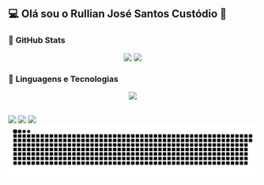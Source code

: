 ## 💻 Olá sou o Rullian José Santos Custódio 👋

### 🌟 **GitHub Stats**

<p align="center">
  <picture>
    <source
      srcset="https://github-readme-stats.vercel.app/api?username=RullianSantos67&show_icons=true&theme=dark"
      media="(prefers-color-scheme: dark)"
    />
    <source
      srcset="https://github-readme-stats.vercel.app/api?username=RullianSantos67&show_icons=true"
      media="(prefers-color-scheme: light), (prefers-color-scheme: no-preference)"
    />
    <img height="150" src="https://github-readme-stats.vercel.app/api?username=RullianSantos67&show_icons=true" />
  </picture>

  <picture>
    <source
      srcset="https://github-readme-stats.vercel.app/api/top-langs/?username=RullianSantos67&layout=compact&langs_count=8&theme=dark"
      media="(prefers-color-scheme: dark)"
    />
    <source
      srcset="https://github-readme-stats.vercel.app/api/top-langs/?username=RullianSantos67&layout=compact&langs_count=8"
      media="(prefers-color-scheme: light), (prefers-color-scheme: no-preference)"
    />
    <img height="150" src="https://github-readme-stats.vercel.app/api/top-langs/?username=RullianSantos67&layout=compact&langs_count=8" />
  </picture>
</p>

### 🚀 **Linguagens e Tecnologias**
<p align="center">
 <img src="https://skillicons.dev/icons?i=html,css,js,react,java,cs,cpp,python,git,github,docker" />
</p>

##

<div> 
  <a href="https://www.instagram.com/rulllian_santos/" target="_blank"><img src="https://img.shields.io/badge/-Instagram-%23E4405F?style=for-the-badge&logo=instagram&logoColor=white" target="_blank"></a>
  <a href ="mailto:rulliansantos67@gmail.com"><img src="https://img.shields.io/badge/-Gmail-%23333?style=for-the-badge&logo=gmail&logoColor=white" target="_blank"></a>
  <a href="https://www.linkedin.com/in/rullian-jose-santos" target="_blank"><img src="https://img.shields.io/badge/-LinkedIn-%230077B5?style=for-the-badge&logo=linkedin&logoColor=white" target="_blank"></a> 
  
</div>

<picture>
  <source media="(prefers-color-scheme: dark)" srcset="https://raw.githubusercontent.com/RullianSantos67/RullianSantos67/output/github-contribution-grid-snake-dark.svg">
  <source media="(prefers-color-scheme: light)" srcset="https://raw.githubusercontent.com/RullianSantos67/RullianSantos67/output/github-contribution-grid-snake.svg">
  <img alt="github contribution grid snake animation" src="https://raw.githubusercontent.com/RullianSantos67/RullianSantos67/output/github-contribution-grid-snake.svg">
</picture>
